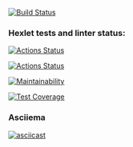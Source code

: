 [![Build Status](https://travis-ci.com/Puhovon/frontend-project-46.svg?branch=master)](https://travis-ci.com/Puhovon/frontend-project-46)

### Hexlet tests and linter status:
[![Actions Status](https://github.com/Puhovon/frontend-project-46/workflows/hexlet-check/badge.svg)](https://github.com/Puhovon/frontend-project-46/actions)

[![Actions Status](https://github.com/Puhovon/frontend-project-46/workflows/test-and-lint/badge.svg)](https://github.com/Puhovon/frontend-project-46/actions)

[![Maintainability](https://api.codeclimate.com/v1/badges/98fde86155a6940f09f1/maintainability)](https://codeclimate.com/github/Puhovon/frontend-project-46/maintainability)

[![Test Coverage](https://api.codeclimate.com/v1/badges/98fde86155a6940f09f1/test_coverage)](https://codeclimate.com/github/Puhovon/frontend-project-46/test_coverage)


### Asciiema
[![asciicast](https://asciinema.org/a/DObOwValJgSYFzgZxIQWi11Dz.svg)](https://asciinema.org/a/DObOwValJgSYFzgZxIQWi11Dz)